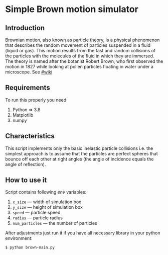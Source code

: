 # Simple Brown motion simulator

## Introduction
Brownian motion, also known as particle theory, is a physical phenomenon that describes the random movement of particles suspended in a fluid (liquid or gas). This motion results from the fast and random collisions of the particles with the molecules of the fluid in which they are immersed. The theory is named after the botanist Robert Brown, who first observed the motion in 1827 while looking at pollen particles floating in water under a microscope.
See [#wiki](https://en.wikipedia.org/wiki/Brownian_motion)
## Requirements
To run this properly you need
1. Python => 3.8
2. Matplotlib
3. numpy

## Characteristics
This script implements only the basic inelastic particle collisions i.e. the simplest approach is to assume that the particles are perfect spheres that bounce off each other at right angles (the angle of incidence equals the angle of reflection). 

## How to use it
Script contains following *env* variables:
1. `x_size` — width of simulation box
2. `y_size` — height of simulation box
3. `speed` — particle speed
4. `radius` — particle radius
5. `num_particles` — the number of particles

After adjustments just run it if you have all necessary library in your python environment:

`$ python brown-main.py`
